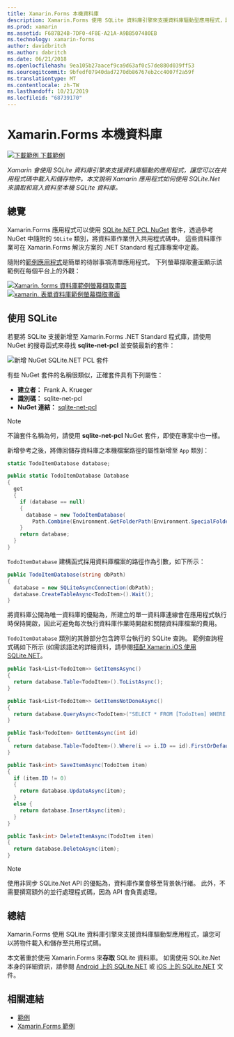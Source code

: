 ```yaml
---
title: Xamarin.Forms 本機資料庫
description: Xamarin.Forms 使用 SQLite 資料庫引擎來支援資料庫驅動型應用程式，讓您可以將物件載入和儲存至共用程式碼。 本文描述 Xamarin.Forms 應用程式如何使用 SQLite.Net 在本機 SQLite 資料庫中讀取和寫入資料。
ms.prod: xamarin
ms.assetid: F687B24B-7DF0-4F8E-A21A-A9BB507480EB
ms.technology: xamarin-forms
author: davidbritch
ms.author: dabritch
ms.date: 06/21/2018
ms.openlocfilehash: 9ea105b27aacef9ca9d63af0c57de880d039ff53
ms.sourcegitcommit: 9bfedf07940dad7270db86767eb2cc4007f2a59f
ms.translationtype: MT
ms.contentlocale: zh-TW
ms.lasthandoff: 10/21/2019
ms.locfileid: "68739170"
---
```

# <a name="xamarinforms-local-databases"></a>Xamarin.Forms 本機資料庫

[![下載範例](~/media/shared/download.png) 下載範例](https://docs.microsoft.com/samples/xamarin/xamarin-forms-samples/todo)

_Xamarin 會使用 SQLite 資料庫引擎來支援資料庫驅動的應用程式，讓您可以在共用程式碼中載入和儲存物件。本文說明 Xamarin 應用程式如何使用 SQLite.Net 來讀取和寫入資料至本機 SQLite 資料庫。_

## <a name="overview"></a>總覽

Xamarin.Forms 應用程式可以使用 [SQLite.NET PCL NuGet](https://www.nuget.org/packages/sqlite-net-pcl/) 套件，透過參考 NuGet 中隨附的 `SQLite` 類別，將資料庫作業併入共用程式碼中。 這些資料庫作業可在 Xamarin.Forms 解決方案的 .NET Standard 程式庫專案中定義。

隨附的[範例應用程式](https://docs.microsoft.com/samples/xamarin/xamarin-forms-samples/todo)是簡單的待辦事項清單應用程式。 下列螢幕擷取畫面顯示該範例在每個平台上的外觀：

[![Xamarin. forms 資料庫範例螢幕擷取畫面](databases-images/todo-list-sml.png "TodoList 第一頁螢幕擷取畫面")](databases-images/todo-list.png#lightbox "TodoList 第一頁螢幕擷取畫面") [ ![xamarin. 表單資料庫範例螢幕擷取畫面](databases-images/todo-list-sml.png "TodoList 第一頁螢幕擷取畫面")](databases-images/todo-list.png#lightbox "TodoList 第一頁螢幕擷取畫面")

<a name="Using_SQLite_with_PCL" />

## <a name="using-sqlite"></a>使用 SQLite

若要將 SQLite 支援新增至 Xamarin.Forms .NET Standard 程式庫，請使用 NuGet 的搜尋函式來尋找 **sqlite-net-pcl** 並安裝最新的套件：

![新增 NuGet SQLite.NET PCL 套件](databases-images/vs2017-sqlite-pcl-nuget.png "新增 NuGet SQLite.NET PCL 套件")

有些 NuGet 套件的名稱很類似，正確套件具有下列屬性：

- **建立者：** Frank A. Krueger
- **識別碼：** sqlite-net-pcl
- **NuGet 連結：** [sqlite-net-pcl](https://www.nuget.org/packages/sqlite-net-pcl/)

> [!NOTE]
> 不論套件名稱為何，請使用 **sqlite-net-pcl** NuGet 套件，即使在專案中也一樣。

新增參考之後，將傳回儲存資料庫之本機檔案路徑的屬性新增至 `App` 類別：

```csharp
static TodoItemDatabase database;

public static TodoItemDatabase Database
{
  get
  {
    if (database == null)
    {
      database = new TodoItemDatabase(
        Path.Combine(Environment.GetFolderPath(Environment.SpecialFolder.LocalApplicationData), "TodoSQLite.db3"));
    }
    return database;
  }
}
```

`TodoItemDatabase` 建構函式採用資料庫檔案的路徑作為引數，如下所示：

```csharp
public TodoItemDatabase(string dbPath)
{
  database = new SQLiteAsyncConnection(dbPath);
  database.CreateTableAsync<TodoItem>().Wait();
}
```

將資料庫公開為唯一資料庫的優點為，所建立的單一資料庫連線會在應用程式執行時保持開啟，因此可避免每次執行資料庫作業時開啟和關閉資料庫檔案的費用。

`TodoItemDatabase` 類別的其餘部分包含跨平台執行的 SQLite 查詢。 範例查詢程式碼如下所示 (如需該語法的詳細資料，請參閱[搭配 Xamarin.iOS 使用 SQLite.NET](~/ios/data-cloud/data/using-sqlite-orm.md)。

```csharp
public Task<List<TodoItem>> GetItemsAsync()
{
  return database.Table<TodoItem>().ToListAsync();
}

public Task<List<TodoItem>> GetItemsNotDoneAsync()
{
  return database.QueryAsync<TodoItem>("SELECT * FROM [TodoItem] WHERE [Done] = 0");
}

public Task<TodoItem> GetItemAsync(int id)
{
  return database.Table<TodoItem>().Where(i => i.ID == id).FirstOrDefaultAsync();
}

public Task<int> SaveItemAsync(TodoItem item)
{
  if (item.ID != 0)
  {
    return database.UpdateAsync(item);
  }
  else {
    return database.InsertAsync(item);
  }
}

public Task<int> DeleteItemAsync(TodoItem item)
{
  return database.DeleteAsync(item);
}
```

> [!NOTE]
> 使用非同步 SQLite.Net API 的優點為，資料庫作業會移至背景執行緒。 此外，不需要撰寫額外的並行處理程式碼，因為 API 會負責處理。

## <a name="summary"></a>總結

Xamarin.Forms 使用 SQLite 資料庫引擎來支援資料庫驅動型應用程式，讓您可以將物件載入和儲存至共用程式碼。

本文著重於使用 Xamarin.Forms 來**存取** SQLite 資料庫。 如需使用 SQLite.Net 本身的詳細資訊，請參閱 [Android 上的 SQLite.NET](~/android/data-cloud/data-access/using-sqlite-orm.md) 或 [iOS 上的 SQLite.NET](~/ios/data-cloud/data/using-sqlite-orm.md) 文件。

## <a name="related-links"></a>相關連結

- [範例](https://docs.microsoft.com/samples/xamarin/xamarin-forms-samples/todo)
- [Xamarin.Forms 範例](https://docs.microsoft.com/samples/browse/?products=xamarin&term=Xamarin.Forms)
